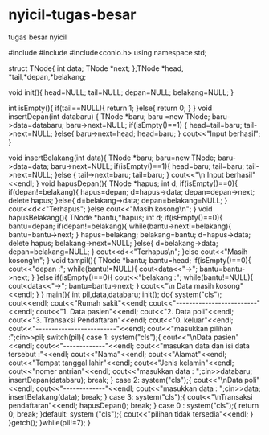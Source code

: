 # nyicil-tugas-besar
tugas besar nyicil

#include<iostream>
#include<cstdlib>
#include<conio.h>
using namespace std;

struct TNode{
    int data;
    TNode *next;
};TNode *head, *tail,*depan,*belakang;

void init(){
    head=NULL;
    tail=NULL;
    depan=NULL;
    belakang=NULL;
}

int isEmpty(){
    if(tail==NULL){
    return 1;
    }else{
        return 0;
    }
}
void insertDepan(int databaru)
{
    TNode *baru;
    baru =new TNode;
    baru->data=databaru;
    baru->next=NULL;
    if(isEmpty()==1)
    {
        head=tail=baru;
        tail->next=NULL;
    }else{
        baru->next=head;
        head=baru;
    }
    cout<<"Input berhasil";
}

void insertBelakang(int data){
    TNode *baru;
    baru=new TNode;
    baru->data=data;
    baru->next=NULL;
    if(isEmpty()==1){
        head=baru;
        tail=baru;
        tail->next=NULL;
    }else
    {
        tail->next=baru;
        tail=baru;
    }
    cout<<"\n Input berhasil"<<endl;
}
void hapusDepan(){
    TNode *hapus;
    int d;
    if(isEmpty()==0){
        if(depan!=belakang){
            hapus=depan;
            d=hapus->data;
            depan=depan->next;
            delete hapus;
        }else{
            d=belakang->data;
            depan=belakang=NULL;
        }
        cout<<d<<"Terhapus";
    }else cout<<"Masih kosong\n";
}
void hapusBelakang(){
    TNode *bantu,*hapus;
    int d;
    if(isEmpty()==0){
        bantu=depan;
        if(depan!=belakang){
            while(bantu->next!=belakang){
                bantu=bantu->next;
            }
            hapus=belakang;
            belakang=bantu;
            d=hapus->data;
            delete hapus;
            belakang->next=NULL;
        }else{
            d=belakang->data;
            depan=belakang=NULL;
        }
        cout<<d<<"Terhapus\n";
    }else cout<<"Masih kosong\n";
}
void tampil(){
    TNode *bantu;
    bantu=head;
    if(isEmpty()==0){
        cout<<"depan :";
         while(bantu!=NULL){
            cout<<bantu->data<<"->";
            bantu=bantu->next;
        }
    }else if(isEmpty()==0){
        cout<<"belakang :";
        while(bantu!=NULL){
            cout<<bantu->data<<"->";
            bantu=bantu->next;
        }
     cout<<"\n Data masih kosong"<<endl;
    }
}
main(){
    int pil,data,databaru;
    init();
    do{
        system("cls");
        cout<<endl;
        cout<<"Rumah sakit"<<endl;
        cout<<"-------------------------"<<endl;
        cout<<"1. Data pasien"<<endl;
        cout<<"2. Data poli"<<endl;
        cout<<"3. Transaksi Pendaftaran"<<endl;
        cout<<"0. keluar"<<endl;
        cout<<"-------------------------"<<endl;
        cout<<"masukkan pilihan :";cin>>pil;
        switch(pil){
            case 1: system("cls");{
                cout<<"\nData pasien"<<endl;
                cout<<"-------------"<<endl;
                cout<<"masukan data dan isi data tersebut :"<<endl;
                cout<<"Nama"<<endl;
                cout<<"Alamat"<<endl;
                cout<<"Tempat tanggal lahir"<<endl;
                cout<<"Jenis kelamin"<<endl;
				cout<<"nomer antrian"<<endl;
                cout<<"masukkan data : ";cin>>databaru;
                insertDepan(databaru);
                break;
            }
            case 2: system("cls");{
                cout<<"\nData poli"<<endl;
                cout<<"-------------"<<endl;
                cout<<"masukkan data : ";cin>>data;
                insertBelakang(data);
                break;
            }
            case 3: system("cls");{
                cout<<"\nTransaksi pendaftaran"<<endl;
                hapusDepan();
                break;
            }
            case 0 : system("cls");{
                return 0;
                break;
            }default:
            system ("cls");{
                cout<<"pilihan tidak tersedia"<<endl;
            }
        }getch();
    }while(pil!=7);
}
